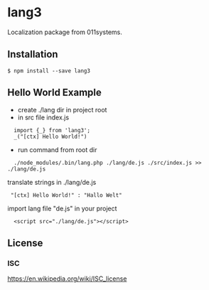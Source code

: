 # lang3

  Localization package from 011systems.
   
## Installation

  ```
  $ npm install --save lang3
  ```
## Hello World Example
  - create ./lang dir in project root
  - in src file index.js
  ```
    import {_} from 'lang3'; 
    _("[ctx] Hello World!")
  ```
  - run command from root dir
  ```
    ./node_modules/.bin/lang.php ./lang/de.js ./src/index.js >> ./lang/de.js     
  ```
  translate strings in  ./lang/de.js
  ```
   "[ctx] Hello World!" : "Hallo Welt"       
  ```
  import lang file "de.js" in your project  
   ```
     <script src="./lang/de.js"></script>     
   ```
## License
### ISC
https://en.wikipedia.org/wiki/ISC_license

